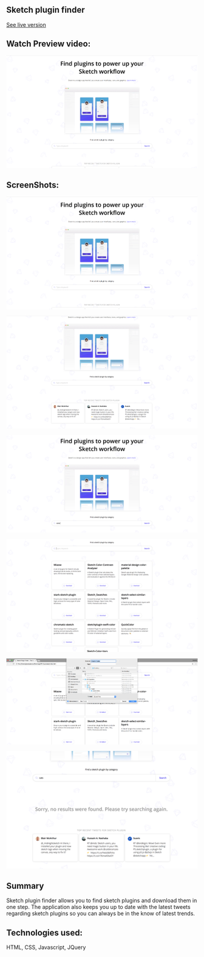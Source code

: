 ## Sketch plugin finder

[See live version](https://jessicaerazo.github.io/Sketch-plugin-finder/)

## Watch Preview video:
<a href="http://www.youtube.com/watch?feature=player_embedded&v=GLaP2eM4kj8" target="_blank">
<img src="/css/images/screenshots/ss-1.png" alt="screen capture of sketch finder" border="0" /></a>

## ScreenShots:

![alt text](/css/images/screenshots/ss-1.png)

![alt text](/css/images/screenshots/ss-2.png)

![alt text](/css/images/screenshots/ss-3.png)

![alt text](/css/images/screenshots/ss-4.png)

![alt text](/css/images/screenshots/ss-5.png)

![alt text](/css/images/screenshots/ss-6.png)

## Summary

Sketch plugin finder allows you to find sketch plugins and download them in one step. The application also keeps you up to date with the latest tweets regarding sketch plugins so you can always be in the know of latest trends.

## Technologies used:

HTML, CSS, Javascript, JQuery
  
